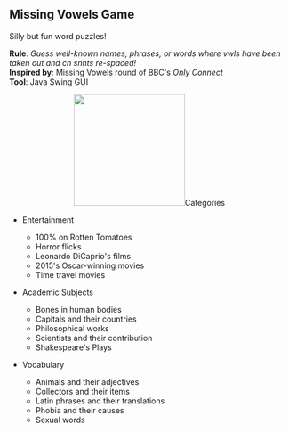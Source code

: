 ## Missing Vowels Game 
Silly but fun word puzzles! <br/>

**Rule**: *Guess well-known names, phrases, or words where vwls have been taken out and cn snnts re-spaced!* <br/>
**Inspired by**: Missing Vowels round of BBC's *Only Connect* <br/>
**Tool**: Java Swing GUI

<p align="center">
  <img src="https://i.imgur.com/PMiHDYj.gif" style="width: 200px;>
</p>

### Categories
   -  Entertainment
      - 100% on Rotten Tomatoes
      - Horror flicks
      - Leonardo DiCaprio's films
      - 2015's Oscar-winning movies
      - Time travel movies

  -  Academic Subjects
     - Bones in human bodies
     - Capitals and their countries
     - Philosophical works
     - Scientists and their contribution
     - Shakespeare's Plays

  -  Vocabulary
     - Animals and their adjectives
     - Collectors and their items
     - Latin phrases and their translations
     - Phobia and their causes
     - Sexual words
